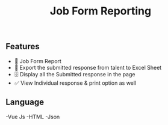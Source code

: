 <div align="center">
  
  <h1>Job Form Reporting</h1>
  <br>
</div>


## Features

- 📁 Job Form Report
- 📒 Export the submitted response from talent to Excel Sheet
- 🗄️ Display all the Submitted response in the page
- ✅ View Individual response & print option as well 


## Language

-Vue Js
-HTML
-Json

